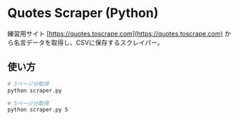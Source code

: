 # Quotes Scraper (Python)

練習用サイト [https://quotes.toscrape.com](https://quotes.toscrape.com) から名言データを取得し、CSVに保存するスクレイパー。

## 使い方
```bash
# 3ページ分取得
python scraper.py

# 5ページ分取得
python scraper.py 5

